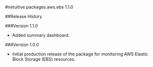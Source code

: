 #netuitive.packages.aws.ebs 1.1.0

##Release History

###Version 1.1.0

* Added summary dashboard.

###Version 1.0.0

* Initial production release of the package for monitoring AWS Elastic Block Storage (EBS) resources.
